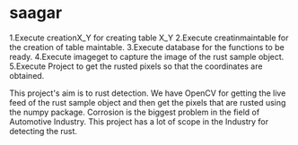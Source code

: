 # saagar

1.Execute creationX_Y for creating table X_Y
2.Execute creatinmaintable for the creation of table maintable.
3.Execute database for the functions to be ready.
4.Execute imageget to capture the image of the rust sample object.
5.Execute Project to get the rusted pixels so that the coordinates are obtained.

This project's aim is to rust detection. We have OpenCV for getting the live feed of the rust sample object and then get the pixels that are rusted using the numpy 
package. Corrosion is the biggest problem in the field of Automotive Industry. This project has a lot of scope in the Industry for detecting the rust.
